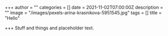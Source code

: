 +++
author = ""
categories = []
date = 2021-11-02T07:00:00Z
description = ""
image = "/images/pexels-arina-krasnikova-5951545.jpg"
tags = []
title = "Hello"

+++
Stuff and things and placeholder text.